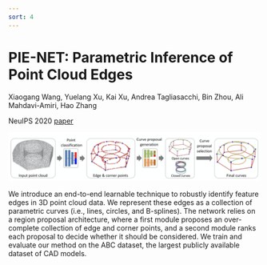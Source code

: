```yaml
---
sort: 4
---
```


# PIE-NET: Parametric Inference of Point Cloud Edges

Xiaogang Wang, Yuelang Xu, Kai Xu, Andrea Tagliasacchi, Bin Zhou, Ali Mahdavi-Amiri, Hao Zhang

NeuIPS 2020 [paper](http://cn.arxiv.org/pdf/2007.04883v1)

<img src="./PIE-NET.png"   />

We introduce an end-to-end learnable technique to robustly identify feature edges in 3D point cloud data. We represent these edges as a collection of parametric curves (i.e., lines, circles, and B-splines). The network relies on a region proposal architecture, where a first module proposes an over-complete collection of edge and corner points, and a second module ranks each proposal to decide whether it should be considered. We train and evaluate our method on the ABC dataset, the largest publicly available dataset of CAD models.

